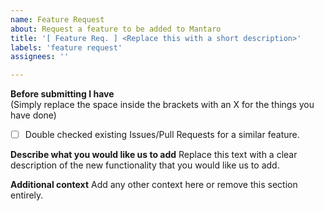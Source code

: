 ```yaml
---
name: Feature Request
about: Request a feature to be added to Mantaro
title: '[ Feature Req. ] <Replace this with a short description>'
labels: 'feature request'
assignees: ''

---
```


**Before submitting I have**\
(Simply replace the space inside the brackets with an X for the things you have done)
- [ ] Double checked existing Issues/Pull Requests for a similar feature.

**Describe what you would like us to add**
Replace this text with a clear description of the new functionality that you would like us to add.

**Additional context**
Add any other context here or remove this section entirely.

